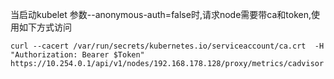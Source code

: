 当启动kubelet 参数--anonymous-auth=false时,请求node需要带ca和token,使用如下方式访问

```
curl --cacert /var/run/secrets/kubernetes.io/serviceaccount/ca.crt  -H "Authorization: Bearer $Token" https://10.254.0.1/api/v1/nodes/192.168.178.128/proxy/metrics/cadvisor
```



